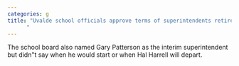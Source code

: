 ```yaml
---
categories: g
title: "Uvalde school officials approve terms of superintendents retirement without disclosing them
      "
---
```

The school board also named Gary Patterson as the interim superintendent but didn"t say when he would start or when Hal Harrell will depart.
      